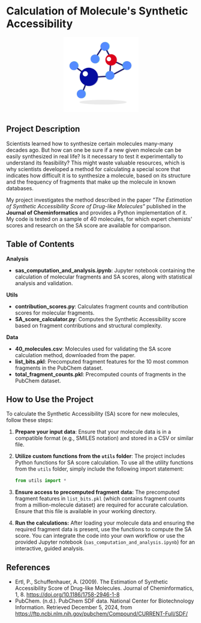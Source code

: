# Calculation of Molecule's Synthetic Accessibility
<p style="text-align: center;">
  <img src="https://github.com/utenok-malenkiy/koko/blob/main/cute-molecule.jpeg?raw=true" width="200"/>
</p>


## Project Description
Scientists learned how to synthesize certain molecules many-many decades ago. But how can one be sure if a new given molecule can be easily synthesized in real life? Is it necessary to test it experimentally to understand its feasibility? This might waste valuable resources, which is why scientists developed a method for calculating a special score that indicates how difficult it is to synthesize a molecule, based on its structure and the frequency of fragments that make up the molecule in known databases.

My project investigates the method described in the paper *"The Estimation of Synthetic Accessibility Score of Drug-like Molecules"* published in the **Journal of Cheminformatics** and provides a Python implementation of it. My code is tested on a sample of 40 molecules, for which expert chemists' scores and research on the SA score are available for comparison.

## Table of Contents

**Analysis**
- **sas_computation_and_analysis.ipynb**: Jupyter notebook containing the calculation of molecular fragments and SA scores, along with statistical analysis and validation.
  
**Utils**
- **contribution_scores.py**: Calculates fragment counts and contribution scores for molecular fragments.
- **SA_score_calculator.py**: Computes the Synthetic Accessibility score based on fragment contributions and structural complexity.

**Data**
- **40_molecules.csv**: Molecules used for validating the SA score calculation method, downloaded from the paper.
- **list_bits.pkl**: Precomputed fragment features for the 10 most common fragments in the PubChem dataset.
- **total_fragment_counts.pkl**: Precomputed counts of fragments in the PubChem dataset.

## How to Use the Project

To calculate the Synthetic Accessibility (SA) score for new molecules, follow these steps:

1. **Prepare your input data**: Ensure that your molecule data is in a compatible format (e.g., SMILES notation) and stored in a CSV or similar file.

2. **Utilize custom functions from the `utils` folder**: The project includes Python functions for SA score calculation. To use all the utility functions from the `utils` folder, simply include the following import statement:

   ```python
   from utils import *
3. **Ensure access to precomputed fragment data:** The precomputed fragment features in `list_bits.pkl` (which contains fragment counts from a million-molecule dataset) are required for accurate calculation. Ensure that this file is available in your working directory.
  
4. **Run the calculations:** After loading your molecule data and ensuring the required fragment data is present, use the functions to compute the SA score. You can integrate the code into your own workflow or use the provided Jupyter notebook (`sas_computation_and_analysis.ipynb`) for an interactive, guided analysis.

## References
- Ertl, P., Schuffenhauer, A. (2009). The Estimation of Synthetic Accessibility Score of Drug-like Molecules. Journal of Cheminformatics, 1, 8. https://doi.org/10.1186/1758-2946-1-8
- PubChem. (n.d.). PubChem SDF data. National Center for Biotechnology Information. Retrieved December 5, 2024, from https://ftp.ncbi.nlm.nih.gov/pubchem/Compound/CURRENT-Full/SDF/
